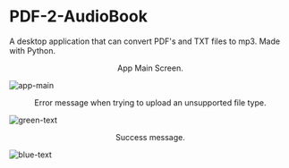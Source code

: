 # PDF-2-AudioBook
A desktop application that can convert PDF's and TXT files to mp3. Made with Python.

<p style="text-align:center;">App Main Screen.</p>

![app-main](https://i.postimg.cc/tCHYvH71/text2audio-1.png)
<br>

<p style="text-align:center;">Error message when trying to upload an unsupported file type.</p>

![green-text](https://i.postimg.cc/Kvr4dsg0/text2audio-2.png)
<br>

<p style="text-align:center;">Success message.</p
  
![blue-text](https://i.postimg.cc/nhFMZY4p/text2audio-3.png)
